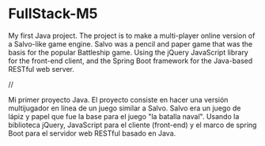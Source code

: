# FullStack-M5
My first Java project.
The project is to make a multi-player online version of a Salvo-like game engine.
Salvo was a pencil and paper game that was the basis for the popular Battleship game.
Using the jQuery JavaScript library for the front-end client, and the Spring Boot framework for the Java-based RESTful web server.

//

Mi primer proyecto Java.
El proyecto consiste en hacer una versión multijugador en línea de un juego similar a Salvo.
Salvo era un juego de lápiz y papel que fue la base para el juego "la batalla naval".
Usando la biblioteca jQuery, JavaScript para el cliente (front-end) y el marco de spring Boot para el servidor web RESTful basado en Java.
